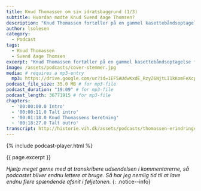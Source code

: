 ```yaml
---
title: Knud Thomassen om sin idrætsbaggrund (1/3)
subtitle: Hvordan mødte Knud Svend Aage Thomsen?
description: "Knud Thomassen fortæller på en gammel kasettebåndsoptagelse fra arkivet om, hvordan han kom i kontakt med Svend Aage Thomsen gennem idrætten."
author: lsolesen
category:
  - Podcast
tags:
  - Knud Thomassen
  - Svend Aage Thomsen
excerpt: "Knud Thomassen fortæller på en gammel kasettebåndsoptagelse fra arkivet om, hvordan han kom i kontakt med Svend Aage Thomsen gennem idrætten."
image: /assets/podcasts/cover-stemmer.jpg
media: # requires a mp3-entry
  mp3: https://drive.google.com/uc?id=1EF5AUdwKxdE_RzyZ6NjtLI1kKomFeXcp
podcast_file_size: 35.0 MB # for mp3-file
podcast_duration: "19:09" # for mp3-file
podcast_length: 36771915 # for mp3-file
chapters:
  - '00:00:00.0 Intro'
  - '00:00:11.0 Talt intro'
  - '00:01:18.0 Knud Thomassens beretning'
  - '00:18:27.0 Talt outro'
transcript: http://historie.vih.dk/assets/podcasts/thomassen-erindringer.txt
---
```


{% include podcast-player.html %}

{{ page.excerpt }}

_Hjælp meget gerne med at transkribere udsendelsen i kommentarerne, så podcastet bliver endnu lettere at bruge. Så har jeg nemlig tid til at lave endnu flere spændende afsnit i føljetonen._
{: .notice--info}
